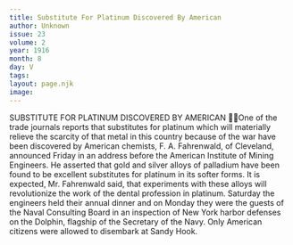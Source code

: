 ```yaml
---
title: Substitute For Platinum Discovered By American
author: Unknown
issue: 23
volume: 2
year: 1916
month: 8
day: V
tags:
layout: page.njk
image:
---
```

SUBSTITUTE FOR PLATINUM DISCOVERED BY AMERICAN One of the trade journals reports that substitutes for platinum which will materially relieve the scarcity of that metal in this country because of the war have been discovered by American chemists, F. A. Fahrenwald, of Cleveland, announced Friday in an address before the American Institute of Mining Engineers. He asserted that gold and silver alloys of palladium have been found to be excellent substitutes for platinum in its softer forms. It is expected, Mr. Fahrenwald said, that experiments with these alloys will revolutionize the work of the dental profession in platinum. Saturday the engineers held their annual dinner and on Monday they were the guests of the Naval Consulting Board in an inspection of New York harbor defenses on the Dolphin, flagship of the Secretary of the Navy. Only American citizens were allowed to disembark at Sandy Hook. 
